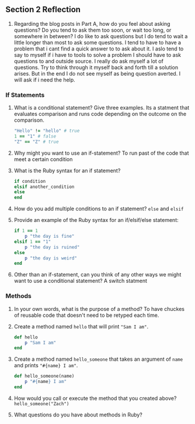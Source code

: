 ## Section 2 Reflection

1. Regarding the blog posts in Part A, how do you feel about asking questions? Do you tend to ask them too soon, or wait too long, or somewhere in between?
    I do like to ask questions but I do tend to wait a little longer than most to ask some questions. I tend to have to have a problem that i cant find a quick answer to to ask about it. I aslo tend to say to myself if i have to tools to solve a problem I should have to ask questions to and outside source. I really do ask myself a lot of questions. Try to think through it myself back and forth till a solution arises. But in the end I do not see myself as being question averted. I will ask if i need the help.

### If Statements

1. What is a conditional statement? Give three examples.
    Its a statment that evaluates comparison and runs code depending on the outcome on the comparison.
    ```ruby
    "Hello" != "hello" # true
    1 == "1" # false
    "Z" == "Z" # true
    ```

1. Why might you want to use an if-statement?
    To run past of the code that meet a certain condition

1. What is the Ruby syntax for an if statement?
    ```ruby
    if condition
    elsif another_condition
    else
    end
    ```

1. How do you add multiple conditions to an if statement?
    `else` and `elsif`

1. Provide an example of the Ruby syntax for an if/elsif/else statement:
    ```ruby
    if 1 == 1
        p "the day is fine"
    elsif 1 == "1"
        p "the day is ruined"
    else
        p "the day is weird"
    end
    ```

1. Other than an if-statement, can you think of any other ways we might want to use a conditional statement?
    A switch statment

### Methods

1. In your own words, what is the purpose of a method?
    To have chuckes of reusable code that doesn't need to be retyped each time.

1. Create a method named `hello` that will print `"Sam I am"`.
    ```ruby
    def hello
        p "Sam I am"
    end
    ```

1. Create a method named `hello_someone` that takes an argument of `name` and prints `"#{name} I am"`.
    ```ruby
    def hello_someone(name)
        p "#{name} I am"
    end
    ```
1. How would you call or execute the method that you created above?
    `hello_someone("Zach")`

1. What questions do you have about methods in Ruby?